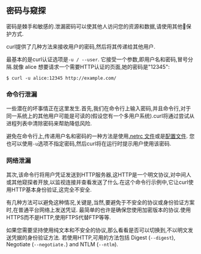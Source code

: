 
## 密码与窥探

密码是棘手和敏感的.泄漏密码可以使其他人访问您的资源和数据,请使用其他保护方式.

curl提供了几种方法来接收用户的密码,然后将其传递给其他用户.

最基本的是curl认证选项是`-u / --user`. 它接受一个参数,即用户名和密码,冒号分隔.就像 alice 想要请求一个需要HTTP认证的页面,她的密码是"12345":

```
$ curl -u alice:12345 http://example.com/
```

### 命令行泄漏

一些潜在的坏事情正在这里发生.首先,我们在命令行上输入密码,并且命令行,对于同一系统上的其他用户可能是可读的(假设您有一个多用户系统).curl将通过尝试从进程列表中清除密码来帮助降低风险.

避免在命令行上,传递用户名和密码的一种方法是使用[.netrc 文件](usingcurl-netrc.zh.md)或是[配置文件](cmdline-configfile.zh.md). 您也可以使用`-u`选项不指定密码,然后curl将在运行时提示用户使用该密码.

### 网络泄漏

其次,该命令行将用户凭证发送到HTTP服务器,这HTTP是一个明文协议,对中间人或其他窥探者开放,以监视连接并查看发送了什么.在这个命令行示例中,它让curl使用HTTP基本身份验证,这完全不安全.

有几种方法可以避免这种情况,关键是,当然,要避免于不安全的协议或身份验证方案时,在普通平台网络上发送凭证. 最简单的也许是确保您使用加密版本的协议.使用HTTPS而不是HTTP,使用FTPS代替FTP等等.

如果您需要坚持使用纯文本和不安全的协议,那么看看是否可以切换到,不以明文发送凭据的身份验证方法. 若使用HTTP,可用的方法包括
Digest
(`--digest`), Negotiate (`--negotiate.`) and NTLM (`--ntlm`).